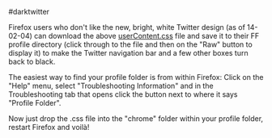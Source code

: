 #darktwitter

Firefox users who don't like the new, bright, white Twitter design (as of 14-02-04) can download the above [userContent.css](userContent.css) file and save it to their FF profile directory (click through to the file and then on the "Raw" button to display it) to make the Twitter navigation bar and a few other boxes turn back to black.

The easiest way to find your profile folder is from within Firefox: Click on the "Help" menu, select "Troubleshooting Information" and in the Troubleshooting tab that opens click the button next to where it says "Profile Folder".

Now just drop the .css file into the "chrome" folder within your profile folder, restart Firefox and voilà!